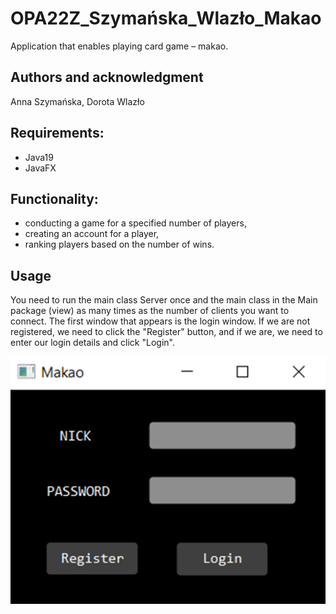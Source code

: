 # OPA22Z_Szymańska_Wlazło_Makao
Application that enables playing card game – makao.

## Authors and acknowledgment
Anna Szymańska, Dorota Wlazło

## Requirements:
- Java19
- JavaFX

## Functionality:
- conducting a game for a specified number of players,
- creating an account for a player,
- ranking players based on the number of wins.

## Usage
You need to run the main class Server once and the main class in the Main package (view) as many times as the number of clients you want to connect. The first window that appears is the login window. If we are not registered, we need to click the "Register" button, and if we are, we need to enter our login details and click "Login".

![Fig. 1 – login view](doc_images/img.png "Fig. 1 – login view")
